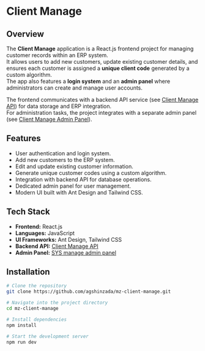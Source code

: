 # Client Manage

## Overview
The **Client Manage** application is a React.js frontend project for managing customer records within an ERP system.  
It allows users to add new customers, update existing customer details, and ensures each customer is assigned a **unique client code** generated by a custom algorithm.  
The app also features a **login system** and an **admin panel** where administrators can create and manage user accounts.  

The frontend communicates with a backend API service (see [Client Manage API](https://github.com/agshinzada/mz-client-manage-api)) for data storage and ERP integration.  
For administration tasks, the project integrates with a separate admin panel (see [Client Manage Admin Panel]([mz-sys-manage-erp](https://github.com/agshinzada/mz-sys-manage-erp))).  

## Features
- User authentication and login system.  
- Add new customers to the ERP system.  
- Edit and update existing customer information.  
- Generate unique customer codes using a custom algorithm.  
- Integration with backend API for database operations.  
- Dedicated admin panel for user management.  
- Modern UI built with Ant Design and Tailwind CSS.  

## Tech Stack
- **Frontend:** React.js  
- **Languages:** JavaScript  
- **UI Frameworks:** Ant Design, Tailwind CSS  
- **Backend API:** [Client Manage API](https://github.com/agshinzada/mz-client-manage-api)  
- **Admin Panel:** [SYS manage admin panel](https://github.com/agshinzada/mz-sys-manage-erp)

## Installation
```bash
# Clone the repository
git clone https://github.com/agshinzada/mz-client-manage.git

# Navigate into the project directory
cd mz-client-manage

# Install dependencies
npm install

# Start the development server
npm run dev
